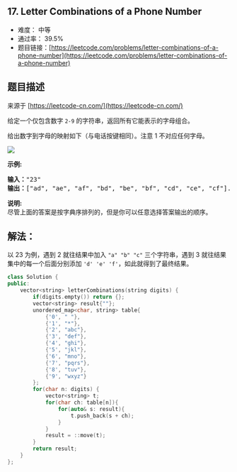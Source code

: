 ## 17. Letter Combinations of a Phone Number

- 难度： 中等
- 通过率： 39.5%
- 题目链接：[https://leetcode.com/problems/letter-combinations-of-a-phone-number](https://leetcode.com/problems/letter-combinations-of-a-phone-number)


## 题目描述

来源于 [https://leetcode-cn.com/](https://leetcode-cn.com/)

<p>给定一个仅包含数字&nbsp;<code>2-9</code>&nbsp;的字符串，返回所有它能表示的字母组合。</p>

<p>给出数字到字母的映射如下（与电话按键相同）。注意 1 不对应任何字母。</p>

<p><img src="http://upload.wikimedia.org/wikipedia/commons/thumb/7/73/Telephone-keypad2.svg/200px-Telephone-keypad2.svg.png"></p>

<p><strong>示例:</strong></p>

<pre><strong>输入：</strong>&quot;23&quot;
<strong>输出：</strong>[&quot;ad&quot;, &quot;ae&quot;, &quot;af&quot;, &quot;bd&quot;, &quot;be&quot;, &quot;bf&quot;, &quot;cd&quot;, &quot;ce&quot;, &quot;cf&quot;].
</pre>

<p><strong>说明:</strong><br>
尽管上面的答案是按字典序排列的，但是你可以任意选择答案输出的顺序。</p>



## 解法：

以 23 为例，遇到 2 就往结果中加入 `"a" "b" "c"` 三个字符串，遇到 3 就往结果集中的每一个后面分别添加 `'d' 'e' 'f'`，如此就得到了最终结果。

```c++
class Solution {
public:
    vector<string> letterCombinations(string digits) {
        if(digits.empty()) return {};
        vector<string> result{""};
        unordered_map<char, string> table{
            {'0', " "},
            {'1', "*"},
            {'2', "abc"},
            {'3', "def"},
            {'4', "ghi"},
            {'5', "jkl"},
            {'6', "mno"},
            {'7', "pqrs"},
            {'8', "tuv"},
            {'9', "wxyz"}
        };
        for(char n: digits) {
            vector<string> t;
            for(char ch: table[n]){
                for(auto& s: result){
                    t.push_back(s + ch);
                }
            }
            result = ::move(t);
        }
        return result;
    }
};
```